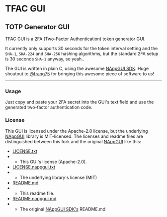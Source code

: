 # TFAC GUI

## TOTP Generator GUI

TFAC GUI is a 2FA (Two-Factor Authentication) token generator GUI.

It currently only supports 30 seconds for the token interval setting and the `SHA-1`, `SHA-224` and `SHA-256` hashing algorithms, but the standard 2FA setup is 30 seconds `SHA-1` anyway, so yeah..

The GUI is written in plain C, using the awesome [NAppGUI SDK](https://github.com/frang75/nappgui_src). Huge shoutout to [@frang75](https://github.com/frang75) for bringing this awesome piece of software to us!

---

### Usage

Just copy and paste your 2FA secret into the GUI's text field and use the generated two-factor authentication code.

### License

This GUI is licensed under the Apache-2.0 license, but the underlying [NAppGUI](https://github.com/frang75/nappgui_src) library is MIT-licensed. The licenses and readme files are distinguished between this fork and the original [NAppGUI](https://github.com/frang75/nappgui_src) like this:

* [LICENSE.txt](https://github.com/GlitchedPolygons/TFACGUI/blob/main/LICENSE.txt)
* * This GUI's license (Apache-2.0).
* [LICENSE.nappgui.txt](https://github.com/GlitchedPolygons/TFACGUI/blob/main/LICENSE.nappgui.txt)
* * The underlying library's license (MIT)
* [README.md](https://github.com/GlitchedPolygons/TFACGUI/blob/main/README.md)
* * This readme file.
* [README.nappgui.md](https://github.com/GlitchedPolygons/TFACGUI/blob/main/README.nappgui.md)
* * The original [NAppGUI SDK's](https://github.com/frang75/nappgui_src) README.md

